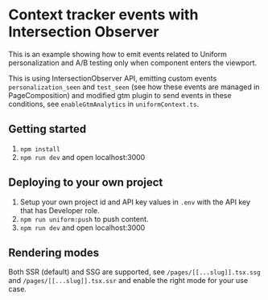 # Context tracker events with Intersection Observer

This is an example showing how to emit events related to Uniform personalization and A/B testing only when component enters the viewport.

This is using IntersectionObserver API, emitting custom events `personalization_seen` and `test_seen` (see how these events are managed in PageComposition) and modified gtm plugin to send events in these conditions, see `enableGtmAnalytics` in `uniformContext.ts`.

## Getting started

1. `npm install`
1. `npm run dev` and open localhost:3000

## Deploying to your own project

1. Setup your own project id and API key values in `.env` with the API key that has Developer role.
2. `npm run uniform:push` to push content.
3. `npm run dev` and open localhost:3000

## Rendering modes
Both SSR (default) and SSG are supported, see `/pages/[[...slug]].tsx.ssg` and `/pages/[[...slug]].tsx.ssr` and enable the right mode for your use case.